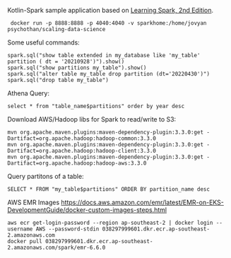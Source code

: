 Kotlin-Spark sample application based on [Learning Spark, 2nd Edition](https://github.com/databricks/LearningSparkV2.git).

```
 docker run -p 8888:8888 -p 4040:4040 -v sparkhome:/home/jovyan psychothan/scaling-data-science
```

Some useful commands:

```
spark.sql("show table extended in my_database like 'my_table' partition ( dt = '20210928')").show()
spark.sql("show partitions my_table").show()
spark.sql("alter table my_table drop partition (dt='20220430')")
spark.sql("drop table my_table")
```

Athena Query:
```
select * from "table_name$partitions" order by year desc
```


Download AWS/Hadoop libs for Spark to read/write to S3:
```
mvn org.apache.maven.plugins:maven-dependency-plugin:3.3.0:get -Dartifact=org.apache.hadoop:hadoop-common:3.3.0
mvn org.apache.maven.plugins:maven-dependency-plugin:3.3.0:get -Dartifact=org.apache.hadoop:hadoop-client:3.3.0
mvn org.apache.maven.plugins:maven-dependency-plugin:3.3.0:get -Dartifact=org.apache.hadoop:hadoop-aws:3.3.0
```


Query partitons of a table:
```
SELECT * FROM "my_table$partitions" ORDER BY partition_name desc
```

AWS EMR Images
https://docs.aws.amazon.com/emr/latest/EMR-on-EKS-DevelopmentGuide/docker-custom-images-steps.html

```
aws ecr get-login-password --region ap-southeast-2 | docker login --username AWS --password-stdin 038297999601.dkr.ecr.ap-southeast-2.amazonaws.com
docker pull 038297999601.dkr.ecr.ap-southeast-2.amazonaws.com/spark/emr-6.6.0
```
